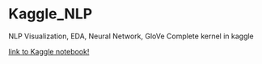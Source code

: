 # Kaggle_NLP
NLP Visualization, EDA, Neural Network, GloVe
Complete kernel in kaggle

[link to Kaggle notebook!](https://www.kaggle.com/mitramir5/nlp-visualization-eda-neural-network-glove)

